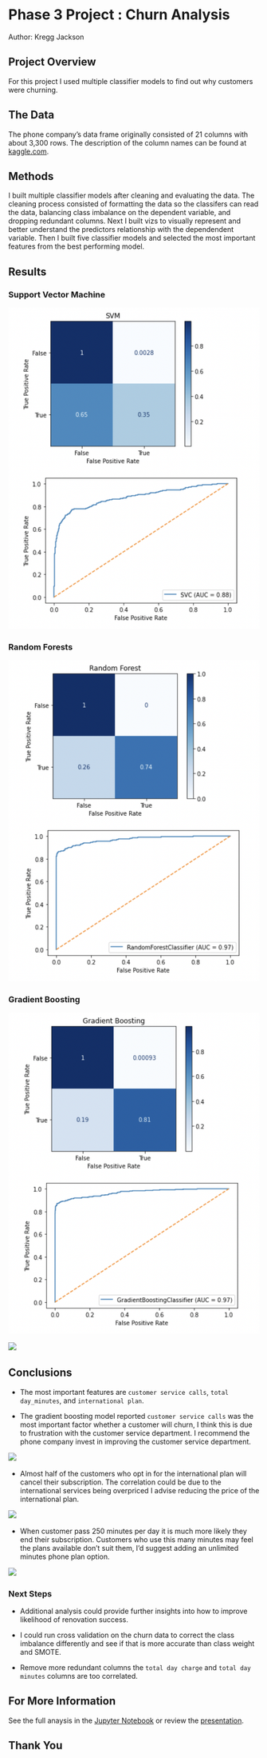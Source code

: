# Phase 3 Project : Churn Analysis

Author: Kregg Jackson

## Project Overview

For this project I used multiple classifier models to find out why customers were churning.


## The Data

The phone company’s data frame originally consisted of 21 columns with about 3,300 rows. The description of the column names can be found at [kaggle.com](https://www.kaggle.com/datasets/becksddf/churn-in-telecoms-dataset?datasetId=2667&sortBy=voteCount).

## Methods

I built multiple classifier models after cleaning and evaluating the data. The cleaning process consisted of formatting the data so the classifers can read the data, balancing class imbalance on the dependent variable, and dropping redundant columns. Next I built vizs to visually represent and better understand the predictors relationship with the dependendent variable. Then I built five classifier models and selected the most important features from the best performing model. 

## Results

### Support Vector Machine

![](images/svm.png)

### Random Forests

![](images/rf.png)

### Gradient Boosting

![](images/gb.png)

![](feat_importance.png)

## Conclusions

* The most important features are `customer service calls`, `total day_minutes`, and `international plan`.

* The gradient boosting model reported `customer service calls` was the most important factor whether a customer will churn, I think this is due to frustration with the customer service department. I recommend the phone company invest in improving the customer service department. 

![](customer_service.png)

* Almost half of the customers who opt in for the international plan will cancel their subscription. The correlation could be due to the international services being overpriced I advise reducing the price of the international plan.

![](int_plan.png)

* When customer pass 250 minutes per day it is much more likely they end their subscription. Customers who use this many minutes may feel the plans available don’t suit them, I’d suggest adding an unlimited minutes phone plan option.

![](minutes.png)

### Next Steps

* Additional analysis could provide further insights into how to improve likelihood of renovation success.

* I could run cross validation on the churn data to correct the class imbalance differently and see if that is more accurate than class weight and SMOTE.

* Remove more redundant columns the `total day charge` and `total day minutes` columns are too correlated.

## For More Information
See the full anaysis in the [Jupyter Notebook](https://github.com/kreggthegoat/dsc-phase-3-project) or review the [presentation](https://docs.google.com/presentation/d/1LLzdQOGjr92wctMzBrxpsH1rS9NlM1fWf6YMQbX8LGI/edit?usp=sharing).

## Thank You